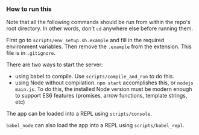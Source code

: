 ### How to run this

Note that all the following commands should be run from within the repo's root directory. In other words, don't `cd` anywhere else before running them. 

First go to `scripts/env_setup.sh.example` and fill in the required environment variables. Then remove the `.example` from the extension. This file is in `.gitignore`.

There are two ways to start the server:
- using babel to compile. Use `scripts/compile_and_run` to do this.
- using Node without compilation. `npm start` accomplishes this, or `nodejs main.js`. To do this, the installed Node version must be modern enough to support ES6 features (promises, arrow functions, template strings, etc)

The app can be loaded into a REPL using `scripts/console`.

`babel_node` can also load the app into a REPL using `scripts/babel_repl`.

